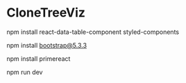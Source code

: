 # CloneTreeViz

npm install react-data-table-component styled-components 

npm install bootstrap@5.3.3

npm install primereact

npm run dev